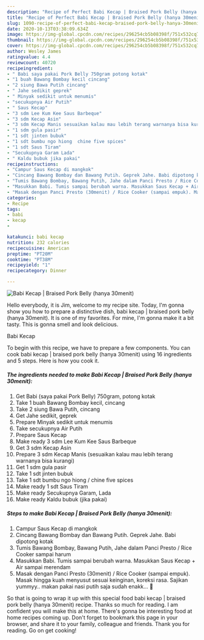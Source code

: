 ```yaml
---
description: "Recipe of Perfect Babi Kecap | Braised Pork Belly (hanya 30menit)"
title: "Recipe of Perfect Babi Kecap | Braised Pork Belly (hanya 30menit)"
slug: 1090-recipe-of-perfect-babi-kecap-braised-pork-belly-hanya-30menit
date: 2020-10-13T03:38:09.634Z
image: https://img-global.cpcdn.com/recipes/296254cb5b08398f/751x532cq70/babi-kecap-braised-pork-belly-hanya-30menit-foto-resep-utama.jpg
thumbnail: https://img-global.cpcdn.com/recipes/296254cb5b08398f/751x532cq70/babi-kecap-braised-pork-belly-hanya-30menit-foto-resep-utama.jpg
cover: https://img-global.cpcdn.com/recipes/296254cb5b08398f/751x532cq70/babi-kecap-braised-pork-belly-hanya-30menit-foto-resep-utama.jpg
author: Wesley James
ratingvalue: 4.4
reviewcount: 40720
recipeingredient:
- " Babi saya pakai Pork Belly 750gram potong kotak"
- "1 buah Bawang Bombay kecil cincang"
- "2 siung Bawa Putih cincang"
- " Jahe sedikit geprek"
- " Minyak sedikit untuk menumis"
- "secukupnya Air Putih"
- " Saus Kecap"
- "3 sdm Lee Kum Kee Saus Barbeque"
- "3 sdm Kecap Asin"
- "3 sdm Kecap Manis sesuaikan kalau mau lebih terang warnanya bisa kurangi"
- "1 sdm gula pasir"
- "1 sdt jinten bubuk"
- "1 sdt bumbu ngo hiong  chine five spices"
- "1 sdt Saus Tiram"
- "Secukupnya Garam Lada"
- " Kaldu bubuk jika pakai"
recipeinstructions:
- "Campur Saus Kecap di mangkok"
- "Cincang Bawang Bombay dan Bawang Putih. Geprek Jahe. Babi dipotong kotak"
- "Tumis Bawang Bombay, Bawang Putih, Jahe dalam Panci Presto / Rice Cooker sampai harum"
- "Masukkan Babi. Tumis sampai berubah warna. Masukkan Saus Kecap + Air sampai merendam"
- "Masak dengan Panci Presto (30menit) / Rice Cooker (sampai empuk). Masak hingga kuah menyusut sesuai keinginan, koreksi rasa. Sajikan yummyy.. makan pakai nasi putih saja sudah enakk... 🤤"
categories:
- Recipe
tags:
- babi
- kecap
- 

katakunci: babi kecap  
nutrition: 232 calories
recipecuisine: American
preptime: "PT20M"
cooktime: "PT38M"
recipeyield: "1"
recipecategory: Dinner

---
```



![Babi Kecap | Braised Pork Belly (hanya 30menit)](https://img-global.cpcdn.com/recipes/296254cb5b08398f/751x532cq70/babi-kecap-braised-pork-belly-hanya-30menit-foto-resep-utama.jpg)

Hello everybody, it is Jim, welcome to my recipe site. Today, I'm gonna show you how to prepare a distinctive dish, babi kecap | braised pork belly (hanya 30menit). It is one of my favorites. For mine, I'm gonna make it a bit tasty. This is gonna smell and look delicious.

Babi Kecap 

To begin with this recipe, we have to prepare a few components. You can cook babi kecap | braised pork belly (hanya 30menit) using 16 ingredients and 5 steps. Here is how you cook it.

<!--inarticleads1-->

##### The ingredients needed to make Babi Kecap | Braised Pork Belly (hanya 30menit):

1. Get  Babi (saya pakai Pork Belly) 750gram, potong kotak
1. Take 1 buah Bawang Bombay kecil, cincang
1. Take 2 siung Bawa Putih, cincang
1. Get  Jahe sedikit, geprek
1. Prepare  Minyak sedikit untuk menumis
1. Take secukupnya Air Putih
1. Prepare  Saus Kecap
1. Make ready 3 sdm Lee Kum Kee Saus Barbeque
1. Get 3 sdm Kecap Asin
1. Prepare 3 sdm Kecap Manis (sesuaikan kalau mau lebih terang warnanya bisa kurangi)
1. Get 1 sdm gula pasir
1. Take 1 sdt jinten bubuk
1. Take 1 sdt bumbu ngo hiong / chine five spices
1. Make ready 1 sdt Saus Tiram
1. Make ready Secukupnya Garam, Lada
1. Make ready  Kaldu bubuk (jika pakai)




<!--inarticleads2-->

##### Steps to make Babi Kecap | Braised Pork Belly (hanya 30menit):

1. Campur Saus Kecap di mangkok
1. Cincang Bawang Bombay dan Bawang Putih. Geprek Jahe. Babi dipotong kotak
1. Tumis Bawang Bombay, Bawang Putih, Jahe dalam Panci Presto / Rice Cooker sampai harum
1. Masukkan Babi. Tumis sampai berubah warna. Masukkan Saus Kecap + Air sampai merendam
1. Masak dengan Panci Presto (30menit) / Rice Cooker (sampai empuk). Masak hingga kuah menyusut sesuai keinginan, koreksi rasa. Sajikan yummyy.. makan pakai nasi putih saja sudah enakk... 🤤




So that is going to wrap it up with this special food babi kecap | braised pork belly (hanya 30menit) recipe. Thanks so much for reading. I am confident you will make this at home. There's gonna be interesting food at home recipes coming up. Don't forget to bookmark this page in your browser, and share it to your family, colleague and friends. Thank you for reading. Go on get cooking!
